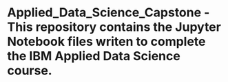# Applied_Data_Science_Capstone - This repository contains the Jupyter Notebook files writen to complete the IBM Applied Data Science course. 
